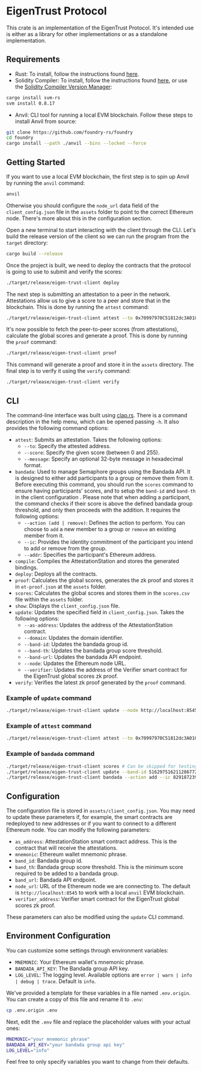 # EigenTrust Protocol

This crate is an implementation of the EigenTrust Protocol. It's intended use is either as a library for other implementations or as a standalone implementation.

## Requirements

- Rust: To install, follow the instructions found [here](https://www.rust-lang.org/tools/install).
- Solidity Compiler: To install, follow the instructions found [here](https://docs.soliditylang.org/en/v0.8.9/installing-solidity.html), or use the [Solidity Compiler Version Manager](https://github.com/alloy-rs/svm-rs):

```bash
cargo install svm-rs
svm install 0.8.17
```

- Anvil: CLI tool for running a local EVM blockchain. Follow these steps to install Anvil from source:

```bash
git clone https://github.com/foundry-rs/foundry
cd foundry
cargo install --path ./anvil --bins --locked --force
```

## Getting Started

If you want to use a local EVM blockchain, the first step is to spin up Anvil by running the `anvil` command:

```bash
anvil
```

Otherwise you should configure the `node_url` data field of the `client_config.json` file in the `assets` folder to point to the correct Ethereum node. There's more about this in the configuration section.

Open a new terminal to start interacting with the client through the CLI. Let's build the release version of the client so we can run the program from the `target` directory:

```bash
cargo build --release
```

Once the project is built, we need to deploy the contracts that the protocol is going to use to submit and verify the scores:

```bash
./target/release/eigen-trust-client deploy
```

The next step is submitting an attestation to a peer in the network. Attestations allow us to give a score to a peer and store that in the blockchain. This is done by running the `attest` command:

```bash
./target/release/eigen-trust-client attest --to 0x70997970C51812dc3A010C7d01b50e0d17dc79C8 --score 5
```

It's now possible to fetch the peer-to-peer scores (from attestations), calculate the global scores and generate a proof. This is done by running the `proof` command:

```bash
./target/release/eigen-trust-client proof
```

This command will generate a proof and store it in the `assets` directory. The final step is to verify it using the `verify` command:

```bash
./target/release/eigen-trust-client verify
```

## CLI

The command-line interface was built using [clap.rs](http://clap.rs/). There is a command description in the help menu, which can be opened passing `-h`. It also provides the following command options:

- `attest`: Submits an attestation. Takes the following options:
  - `--to`: Specify the attested address.
  - `--score`: Specify the given score (between 0 and 255).
  - `--message`: Specify an optional 32-byte message in hexadecimal format.
- `bandada`: Used to manage Semaphore groups using the Bandada API. It is designed to either add participants to a group or remove them from it. Before executing this command, you should run the `scores` command to ensure having participants' scores, and to setup the `band-id` and `band-th` in the client configuration . Please note that when adding a participant, the command checks if their score is above the defined bandada group threshold, and only then proceeds with the addition. It requires the following options:
  - `--action (add | remove)`: Defines the action to perform. You can choose to `add` a new member to a group or `remove` an existing member from it.
  - `--ic`: Provides the identity commitment of the participant you intend to add or remove from the group.
  - `--addr`: Specifies the participant's Ethereum address.
- `compile`: Compiles the AttestationStation and stores the generated bindings.
- `deploy`: Deploys all the contracts.
- `proof`: Calculates the global scores, generates the zk proof and stores it in `et-proof.json` at the `assets` folder.
- `scores`: Calculates the global scores and stores them in the `scores.csv` file within the `assets` folder.
- `show`: Displays the `client_config.json` file.
- `update`: Updates the specified field in `client_config.json`. Takes the following options:
  - `--as-address`: Updates the address of the AttestationStation contract.
  - `--domain`: Updates the domain identifier.
  - `--band-id`: Updates the bandada group id.
  - `--band-th`: Updates the bandada group score threshold.
  - `--band-url`: Updates the bandada API endpoint.
  - `--node`: Updates the Ethereum node URL.
  - `--verifier`: Updates the address of the Verifier smart contract for the EigenTrust global scores zk proof.
- `verify`: Verifies the latest zk proof generated by the `proof` command.

### Example of `update` command

```bash
./target/release/eigen-trust-client update --node http://localhost:8545
```

### Example of `attest` command

```bash
./target/release/eigen-trust-client attest --to 0x70997970C51812dc3A010C7d01b50e0d17dc79C8 --score 5 --message 0x473fe1d0de78c8f334d059013d902c13c8b53eb0f669caa9cad677ce1a601167
```

### Example of `bandada` command

```bash
./target/release/eigen-trust-client scores # Can be skipped for testing, a scores.csv file is provided.
./target/release/eigen-trust-client update --band-id 51629751621128677209874422363557 --band-th 500
./target/release/eigen-trust-client bandada --action add --ic 82918723982 --addr 0xf39fd6e51aad88f6f4ce6ab8827279cfffb92266
```

## Configuration

The configuration file is stored in `assets/client_config.json`. You may need to update these parameters if, for example, the smart contracts are redeployed to new addresses or if you want to connect to a different Ethereum node. You can modify the following parameters:

- `as_address`: AttestationStation smart contract address. This is the contract that will receive the attestations.
- `mnemonic`: Ethereum wallet mnemonic phrase.
- `band_id`: Bandada group id.
- `band_th`: Bandada group score threshold. This is the minimum score required to be added to a bandada group.
- `band_url`: Bandada API endpoint.
- `node_url`: URL of the Ethereum node we are connecting to. The default is `http://localhost:8545` to work with a local `anvil` EVM blockchain.
- `verifier_address`: Verifier smart contract for the EigenTrust global scores zk proof.

These parameters can also be modified using the `update` CLI command.

## Environment Configuration

You can customize some settings through environment variables:

- `MNEMONIC`: Your Ethereum wallet's mnemonic phrase.
- `BANDADA_API_KEY`: The Bandada group API key.
- `LOG_LEVEL`: The logging level. Available options are `error | warn | info | debug | trace`. Default is `info`.

We've provided a template for these variables in a file named `.env.origin`. You can create a copy of this file and rename it to `.env`:

```bash
cp .env.origin .env
```

Next, edit the `.env` file and replace the placeholder values with your actual ones:

```bash
MNEMONIC="your mnemonic phrase"
BANDADA_API_KEY="your bandada group api key"
LOG_LEVEL="info"
```

Feel free to only specify variables you want to change from their defaults.
